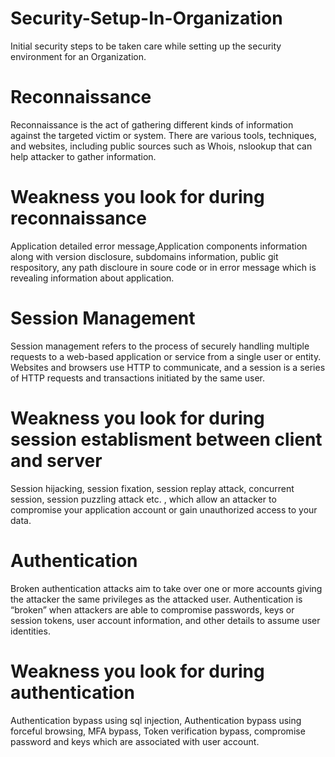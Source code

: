 # Security-Setup-In-Organization
Initial security steps to be taken care while setting up the security environment for an Organization.

# Reconnaissance
Reconnaissance is the act of gathering different kinds of information against the targeted victim or system. There are various tools, techniques, and websites,
including public sources such as Whois, nslookup that can help attacker to gather information.

# Weakness you look for during reconnaissance
Application detailed error message,Application components information along with version disclosure, subdomains information, public git respository, any path discloure in soure code or in error message which is revealing information about application.

# Session Management 
Session management refers to the process of securely handling multiple requests to a web-based application or service from a single user or entity. Websites and browsers use HTTP to communicate, and a session is a series of HTTP requests and transactions initiated by the same user.

# Weakness you look for during session establisment between client and server
Session hijacking, session fixation, session replay attack, concurrent session, session puzzling attack etc. , which allow an attacker to compromise your application account or gain unauthorized access to your data.

# Authentication
Broken authentication attacks aim to take over one or more accounts giving the attacker the same privileges as the attacked user. Authentication is “broken” when attackers are able to compromise passwords, keys or session tokens, user account information, and other details to assume user identities.

# Weakness you look for during authentication
Authentication bypass using sql injection, Authentication bypass using forceful browsing, MFA bypass, Token verification bypass, compromise password and keys which are associated with user account.
